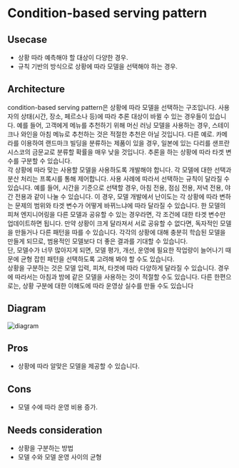 # Condition-based serving pattern

## Usecase
- 상황 따라 예측해야 할 대상이 다양한 경우. 
- 규칙 기반의 방식으로 상황에 따라 모델을 선택해야 하는 경우.

## Architecture
condition-based serving pattern은 상황에 따라 모델을 선택하는 구조입니다. 사용자의 상태(시간, 장소, 페르소나 등)에 따라 추론 대상이 바뀔 수 있는 경우들이 있습니다. 예를 들어, 고객에게 메뉴를 추천하기 위해 머신 러닝 모델을 사용하는 경우, 스테이크나 와인을 아침 메뉴로 추천하는 것은 적절한 추천은 아닐 것입니다. 다른 예로. 카메라를 이용하여 랜드마크 빌딩을 분류하는 제품이 있을 경우, 일본에 있는 다리를 샌프란시스코의 금문교로 분류할 확률을 매우 낮을 것입니다. 추론을 하는 상황에 따라 타겟 변수를 구분할 수 있습니다.<br>
각 상황에 따라 맞는 사용할 모델을 사용하도록 개발해야 합니다. 각 모델에 대한 선택과 분산 처리는 프록시를 통해 제어합니다. 사용 사례에 따라서 선택하는 규칙이 달라질 수 있습니다. 예를 들어, 시간을 기준으로 선택할 경우, 아침 전용, 점심 전용, 저녁 전용, 야간 전용과 같이 나눌 수 있습니다. 이 경우, 모델 개발에서 난이도는 각 상황에 따라 변하는 문제의 범위와 타겟 변수가 어떻게 바뀌느냐에 따라 달라질 수 있습니다. 한 모델의 피쳐 엔지니어링을 다른 모델과 공유할 수 있는 경우라면, 각 조건에 대한 타겟 변수만 업데이트하면 됩니다. 만약 상황이 크게 달라져서 서로 공유할 수 없다면, 독자적인 모델을 만들거나 다른 패턴을 따를 수 있습니다. 각각의 상황에 대해 충분히 학습된 모델을 만들게 되므로, 범용적인 모델보다 더 좋은 결과를 기대할 수 있습니다.<br>
단, 모델수가 너무 많아지게 되면, 모델 평가, 개선, 운영에 필요한 작업량이 늘어나기 때문에 균형 잡힌 패턴을 선택하도록 고려해 봐야 할 수도 있습니다. <br>
상황을 구분하는 것은 모델 입력, 피쳐, 타겟에 따라 다양하게 달라질 수 있습니다. 경우에 따라서는 아침과 밤에 같은 모델을 사용하는 것이 적절할 수도 있습니다. 다른 한편으로는, 상황 구분에 대한 이해도에 따라 운영상 실수를 만들 수도 있습니다

## Diagram
![diagram](diagram.png)


## Pros
- 상황에 따라 알맞은 모델을 제공할 수 있습니다. 

## Cons
- 모델 수에 따라 운영 비용 증가.

## Needs consideration
- 상황을 구분하는 방법
- 모델 수와 모델 운영 사이의 균형